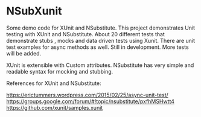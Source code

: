 # NSubXunit
Some demo code for XUnit and NSubstitute.
This project demonstrates Unit testing with XUnit and NSubstitute. 
About 20 different tests that demonstrate stubs , mocks and data driven tests using Xunit.
There are unit test examples for async methods as well.
Still in development. More tests will be added.

XUnit is extensible with Custom attributes.
NSubstitute has very simple and readable syntax for mocking and stubbing.

References for XUnit and NSubstitute:

https://erictummers.wordpress.com/2015/02/25/async-unit-test/
https://groups.google.com/forum/#!topic/nsubstitute/pxfhMSHwtt4
https://github.com/xunit/samples.xunit

